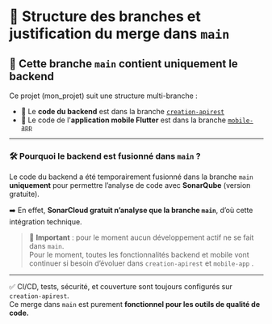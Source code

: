 # 📂 Structure des branches et justification du merge dans `main`

## 🎯 Cette branche `main` contient uniquement le backend

Ce projet (mon_projet) suit une structure multi-branche :

- 🧪 Le **code du backend** est dans la branche [`creation-apirest`](https://github.com/andorafa/mon_projet/tree/creation-apirest)
- 📱 Le code de l'**application mobile Flutter** est dans la branche [`mobile-app`](https://github.com/andorafa/mon_projet/tree/mobile-app)

---

### 🛠️ Pourquoi le backend est fusionné dans `main` ?

Le code du backend a été temporairement fusionné dans la branche `main` **uniquement** pour permettre l’analyse de code avec **SonarQube** (version gratuite).

➡️ En effet, **SonarCloud gratuit n’analyse que la branche `main`**, d’où cette intégration technique.

> 🚨 **Important** : pour le moment aucun développement actif ne se fait dans `main`.  
> Pour le moment, toutes les fonctionnalités backend et mobile vont continuer si besoin d’évoluer dans `creation-apirest` et `mobile-app` .

---

✅ CI/CD, tests, sécurité, et couverture sont toujours configurés sur `creation-apirest`.  
Ce merge dans `main` est purement **fonctionnel pour les outils de qualité de code.**
